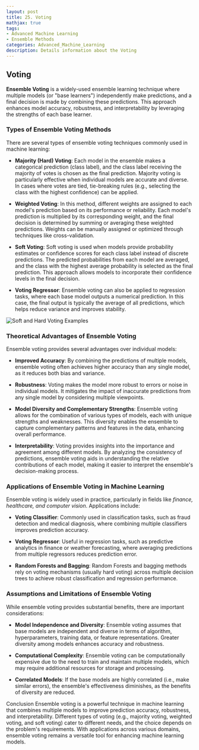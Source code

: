 ```yaml
---
layout: post
title: 25. Voting
mathjax: true
tags:
- Advanced Machine Learning
- Ensemble Methods
categories: Advanced_Machine_Learning
description: Details information about the Voting
---
```


## Voting

**Ensemble Voting** is a widely-used ensemble learning technique where
multiple models (or \"base learners\") independently make predictions,
and a final decision is made by combining these predictions. This
approach enhances model accuracy, robustness, and interpretability by
leveraging the strengths of each base learner.

### Types of Ensemble Voting Methods

There are several types of ensemble voting techniques commonly used in
machine learning:

-   **Majority (Hard) Voting**: Each model in the ensemble makes a
    categorical prediction (class label), and the class label receiving
    the majority of votes is chosen as the final prediction. Majority
    voting is particularly effective when individual models are accurate
    and diverse. In cases where votes are tied, tie-breaking rules
    (e.g., selecting the class with the highest confidence) can be
    applied.

-   **Weighted Voting**: In this method, different weights are assigned
    to each model's prediction based on its performance or reliability.
    Each model's prediction is multiplied by its corresponding weight,
    and the final decision is determined by summing or averaging these
    weighted predictions. Weights can be manually assigned or optimized
    through techniques like cross-validation.

-   **Soft Voting**: Soft voting is used when models provide probability
    estimates or confidence scores for each class label instead of
    discrete predictions. The predicted probabilities from each model
    are averaged, and the class with the highest average probability is
    selected as the final prediction. This approach allows models to
    incorporate their confidence levels in the final decision.

-   **Voting Regressor**: Ensemble voting can also be applied to
    regression tasks, where each base model outputs a numerical
    prediction. In this case, the final output is typically the average
    of all predictions, which helps reduce variance and improves
    stability.

![Soft and Hard Voting Examples](/MLDL/assets/img/img/hard-soft-voting.PNG)

### Theoretical Advantages of Ensemble Voting

Ensemble voting provides several advantages over individual models:

-   **Improved Accuracy**: By combining the predictions of multiple
    models, ensemble voting often achieves higher accuracy than any
    single model, as it reduces both bias and variance.

-   **Robustness**: Voting makes the model more robust to errors or
    noise in individual models. It mitigates the impact of inaccurate
    predictions from any single model by considering multiple
    viewpoints.

-   **Model Diversity and Complementary Strengths**: Ensemble voting
    allows for the combination of various types of models, each with
    unique strengths and weaknesses. This diversity enables the ensemble
    to capture complementary patterns and features in the data,
    enhancing overall performance.

-   **Interpretability**: Voting provides insights into the importance
    and agreement among different models. By analyzing the consistency
    of predictions, ensemble voting aids in understanding the relative
    contributions of each model, making it easier to interpret the
    ensemble's decision-making process.

### Applications of Ensemble Voting in Machine Learning

Ensemble voting is widely used in practice, particularly in fields like
*finance, healthcare, and computer vision*. Applications include:

-   **Voting Classifier**: Commonly used in classification tasks, such
    as fraud detection and medical diagnosis, where combining multiple
    classifiers improves prediction accuracy.

-   **Voting Regressor**: Useful in regression tasks, such as predictive
    analytics in finance or weather forecasting, where averaging
    predictions from multiple regressors reduces prediction error.

-   **Random Forests and Bagging**: Random Forests and bagging methods
    rely on voting mechanisms (usually hard voting) across multiple
    decision trees to achieve robust classification and regression
    performance.

### Assumptions and Limitations of Ensemble Voting

While ensemble voting provides substantial benefits, there are important
considerations:

-   **Model Independence and Diversity**: Ensemble voting assumes that
    base models are independent and diverse in terms of algorithm,
    hyperparameters, training data, or feature representations. Greater
    diversity among models enhances accuracy and robustness.

-   **Computational Complexity**: Ensemble voting can be computationally
    expensive due to the need to train and maintain multiple models,
    which may require additional resources for storage and processing.

-   **Correlated Models**: If the base models are highly correlated
    (i.e., make similar errors), the ensemble's effectiveness
    diminishes, as the benefits of diversity are reduced.

Conclusion Ensemble voting is a powerful technique in machine learning
that combines multiple models to improve prediction accuracy,
robustness, and interpretability. Different types of voting (e.g.,
majority voting, weighted voting, and soft voting) cater to different
needs, and the choice depends on the problem's requirements. With
applications across various domains, ensemble voting remains a versatile
tool for enhancing machine learning models.
